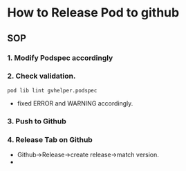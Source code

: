 # How to Release Pod to github

## SOP

### 1. Modify Podspec accordingly

### 2. Check validation.
```
pod lib lint gvhelper.podspec
```
- fixed ERROR and WARNING accordingly.

### 3. Push to Github 

### 4. Release Tab on Github
- Github->Release->create release->match version.
- 